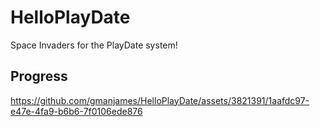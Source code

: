 # HelloPlayDate

Space Invaders for the PlayDate system!

## Progress

https://github.com/gmanjames/HelloPlayDate/assets/3821391/1aafdc97-e47e-4fa9-b6b6-7f0106ede876
